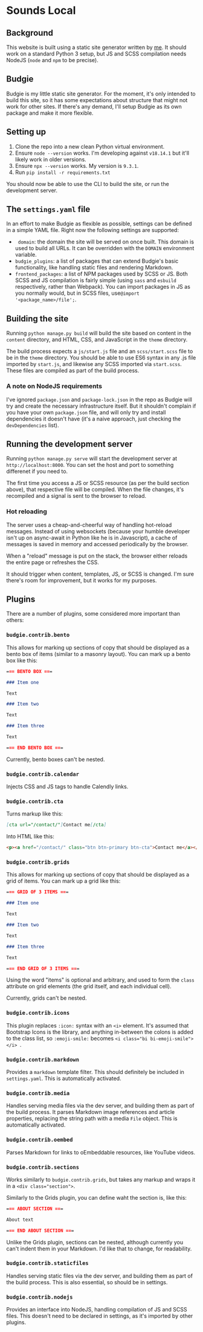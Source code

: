 Sounds Local
============

## Background

This website is built using a static site generator written by [me](https://github.com/hellosteadman). It should work on a standard Python 3 setup, but JS and SCSS compilation needs NodeJS (`node` and `npm` to be precise).

## Budgie

Budgie is my little static site generator. For the moment, it's only intended to build this site, so it has some expectations about structure that might not work for other sites. If there's any demand, I'll setup Budgie as its own package and make it more flexible.

## Setting up

1. Clone the repo into a new clean Python virtual environment.
2. Ensure `node --version` works. I'm developing against `v18.14.1` but it'll likely work in older versions.
3. Ensure `npx --version` works. My version is `9.3.1`.
4. Run `pip install -r requirements.txt`

You should now be able to use the CLI to build the site, or run the development server.

## The `settings.yaml` file

In an effort to make Budgie as flexible as possible, settings can be defined in a simple YAML file. Right now the following settings are supported:

- ` domain`: the domain the site will be served on once built. This domain is used to build all URLs. It can be overridden with the `DOMAIN` environment variable.
- `budgie_plugins`: a list of packages that can extend Budgie's basic functionality, like handling static files and rendering Markdown.
- `frontend_packages`: a list of NPM packages used by SCSS or JS. Both SCSS and JS compilation is fairly simple (using `sass` and `esbuild` respectively, rather than Webpack). You can import packages in JS as you normally would, but in SCSS files, use`@import '<package_name>/file';`.

## Building the site

Running `python manage.py build` will build the site based on content in the `content` directory, and HTML, CSS, and JavaScript in the `theme` directory.

The build process expects a `js/start.js` file and an `scss/start.scss` file to be in the `theme` directory. You should be able to use ES6 syntax in any .js file imported by `start.js`, and likewise any SCSS imported via `start.scss`. These files are compiled as part of the build process.

### A note on NodeJS requirements

I've ignored `package.json` and `package-lock.json` in the repo as Budgie will try and create the necessary infrastructure itself. But it shouldn't complain if you have your own `package.json` file, and will only try and install dependencies it doesn't have (it's a naive approach, just checking the `devDependencies` list).

## Running the development server

Running `python manage.py serve` will start the development server at `http://localhost:8000`. You can set the host and port to something differenet if you need to.

The first time you access a JS or SCSS resource (as per the build section above), that respective file will be compiled. When the file changes, it's recompiled and a signal is sent to the browser to reload.

### Hot reloading

The server uses a cheap-and-cheerful way of handling hot-reload messages. Instead of using websockets (because your humble developer isn't up on async-await in Python like he is in Javascript), a cache of messages is saved in memory and accessed periodically by the browser.

When a "reload" message is put on the stack, the browser either reloads the entire page or refreshes the CSS.

It should trigger when content, templates, JS, or SCSS is changed. I'm sure there's room for improvement, but it works for my purposes.

## Plugins

There are a number of plugins, some considered more important than others:

### `budgie.contrib.bento`

This allows for marking up sections of copy that should be displayed as a bento box of items (similar to a masonry layout). You can mark up a bento box like this:

```md
=== BENTO BOX ===

### Item one

Text

### Item two

Text

### Item three

Text

=== END BENTO BOX ===

```

Currently, bento boxes can't be nested.

### `budgie.contrib.calendar`

Injects CSS and JS tags to handle Calendly links.

### `budgie.contrib.cta`

Turns markup like this:

```md
[cta url="/contact/"]Contact me[/cta]
```

Into HTML like this:

```html
<p><a href="/contact/" class="btn btn-primary btn-cta">Contact me</a></p>
```

### `budgie.contrib.grids`

This allows for marking up sections of copy that should be displayed as a grid of items. You can mark up a grid like this:

```md
=== GRID OF 3 ITEMS ===

### Item one

Text

### Item two

Text

### Item three

Text

=== END GRID OF 3 ITEMS ===

```

Using the word "items" is optional and arbitrary, and used to form the `class` attribute on grid elements (the grid itself, and each individual cell).

Currently, grids can't be nested.

### `budgie.contrib.icons`

This plugin replaces `:icon:` syntax with an `<i>` element. It's assumed that Bootstrap Icons is the library, and anything in-between the colons is added to the class list, so `:emoji-smile:` becomes `<i class="bi bi-emoji-smile"></i>
`.

### `budgie.contrib.markdown`

Provides a `markdown` template filter. This should definitely be included in `settings.yaml`. This is automatically activated.

### `budgie.contrib.media`

Handles serving media files via the dev server, and building them as part of the build process. It parses Markdown image references and article properties, replacing the string path with a media `File` object. This is automatically activated.

### `budgie.contrib.oembed`

Parses Markdown for links to oEmbeddable resources, like YouTube videos.

### `budgie.contrib.sections`

Works similarly to `budgie.contrib.grids`, but takes any markup and wraps it in a `<div class="section">`.

Similarly to the Grids plugin, you can define waht the section is, like this:

```md
=== ABOUT SECTION ===

About text

=== END ABOUT SECTION ===
```

Unlike the Grids plugin, sections can be nested, although currently you can't indent them in your Markdown. I'd like that to change, for readability.

### `budgie.contrib.staticfiles`

Handles serving static files via the dev server, and building them as part of the build process. This is also essential, so should be in settings.

### `budgie.contrib.nodejs`

Provides an interface into NodeJS, handling compilation of JS and SCSS files. This doesn't need to be declared in settings, as it's imported by other plugins.
